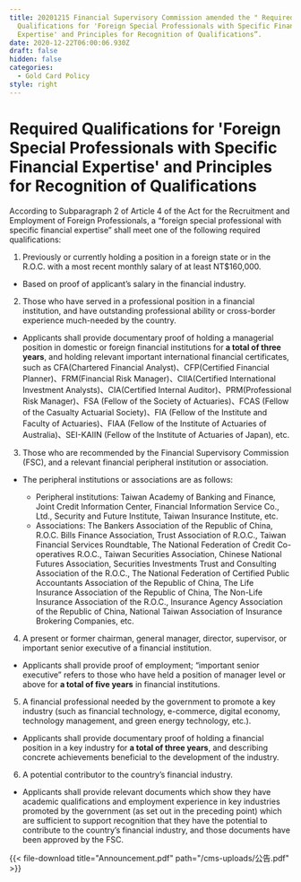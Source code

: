 ```yaml
---
title: 20201215 Financial Supervisory Commission amended the " Required
  Qualifications for 'Foreign Special Professionals with Specific Financial
  Expertise' and Principles for Recognition of Qualifications”.
date: 2020-12-22T06:00:06.930Z
draft: false
hidden: false
categories:
  - Gold Card Policy
style: right
---
```

# Required Qualifications for 'Foreign Special Professionals with Specific Financial Expertise' and Principles for Recognition of Qualifications

According to Subparagraph 2 of Article 4 of the Act for the Recruitment and Employment of Foreign Professionals, a “foreign special professional with specific financial expertise” shall meet one of the following required qualifications:

1. Previously or currently holding a position in a foreign state or in the R.O.C. with a most recent monthly salary of at least NT$160,000.

* Based on proof of applicant’s salary in the financial industry.

2. Those who have served in a professional position in a financial institution, and have outstanding professional ability or cross-border experience much-needed by the country.

* Applicants shall provide documentary proof of holding a managerial position in domestic or foreign financial institutions for **a total of three years**, and holding relevant important international financial certificates, such as CFA(Chartered Financial Analyst)、CFP(Certified Financial Planner)、FRM(Financial Risk Manager)、CIIA(Certified International Investment Analysts)、CIA(Certified Internal Auditor)、PRM(Professional Risk Manager)、FSA (Fellow of the Society of Actuaries)、FCAS (Fellow of the Casualty Actuarial Society)、FIA (Fellow of the Institute and Faculty of Actuaries)、FIAA (Fellow of the Institute of Actuaries of Australia)、SEI-KAIIN (Fellow of the Institute of Actuaries of Japan), etc.

3. Those who are recommended by the Financial Supervisory Commission (FSC), and a relevant financial peripheral institution or association.

* The peripheral institutions or associations are as follows:

  * Peripheral institutions: Taiwan Academy of Banking and Finance, Joint Credit Information Center, Financial Information Service Co., Ltd., Security and Future Institute, Taiwan Insurance Institute, etc.
  * Associations: The Bankers Association of the Republic of China, R.O.C. Bills Finance Association, Trust Association of R.O.C., Taiwan Financial Services Roundtable, The National Federation of Credit Co-operatives R.O.C., Taiwan Securities Association, Chinese National Futures Association, Securities Investments Trust and Consulting Association of the R.O.C., The National Federation of Certified Public Accountants Association of the Republic of China, The Life Insurance Association of the Republic of China, The Non-Life Insurance Association of the R.O.C., Insurance Agency Association of the Republic of China, National Taiwan Association of Insurance Brokering Companies, etc.

4. A present or former chairman, general manager, director, supervisor, or important senior executive of a financial institution.

* Applicants shall provide proof of employment; “important senior executive” refers to those who have held a position of manager level or above for **a total of five years** in financial institutions.

5. A financial professional needed by the government to promote a key industry (such as financial technology, e-commerce, digital economy, technology management, and green energy technology, etc.).

* Applicants shall provide documentary proof of holding a financial position in a key industry for **a total of three years**, and describing concrete achievements beneficial to the development of the industry. 

6. A potential contributor to the country’s financial industry. 

* Applicants shall provide relevant documents which show they have academic qualifications and employment experience in key industries promoted by the government (as set out in the preceding point) which are sufficient to support recognition that they have the potential to contribute to the country’s financial industry, and those documents have been approved by the FSC.

{{< file-download title="Announcement.pdf" path="/cms-uploads/公告.pdf" >}}